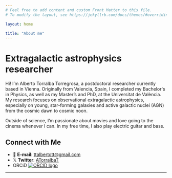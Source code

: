```yaml
---
# Feel free to add content and custom Front Matter to this file.
# To modify the layout, see https://jekyllrb.com/docs/themes/#overriding-theme-defaults

layout: home

title: "About me"
---
```


# Extragalactic astrophysics researcher

Hi! I’m Alberto Torralba Torregrosa, a postdoctoral researcher currently based in Vienna. Originally from Valencia, Spain, I completed my Bachelor's in Physics, as well as my Master’s and PhD, at the Universitat de València. My research focuses on observational extragalactic astrophysics, especially on young, star-forming galaxies and active galactic nuclei (AGN) from the cosmic dawn to cosmic noon.

Outside of science, I’m passionate about movies and love going to the cinema whenever I can. In my free time, I also play electric guitar and bass.

## Connect with Me

- 📧 **E-mail**: [ttalbertott@gmail.com](mailto:ttalbertott@gmail.com)
- 𝕏 **Twitter**: [ATorralbaT](https://twitter.com/yourusername)
- ORCiD [![ORCID logo](https://orcid.org/sites/default/files/images/orcid_16x16.png)](https://orcid.org/0000-0001-5586-6950)


---

